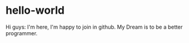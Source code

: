 # hello-world

Hi guys:
  I'm here, I'm happy to join in github. My Dream is to be a better programmer.
